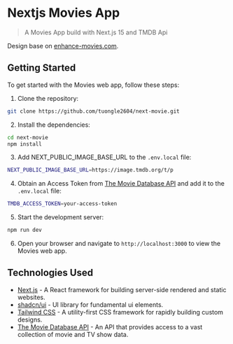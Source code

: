 # Nextjs Movies App

> A Movies App build with Next.js 15 and TMDB Api

Design base on [enhance-movies.com](https://enhance-movies.com).

## Getting Started

To get started with the Movies web app, follow these steps:

1. Clone the repository:

```bash
git clone https://github.com/tuongle2604/next-movie.git
```

2. Install the dependencies:

```bash
cd next-movie
npm install
```

3. Add NEXT_PUBLIC_IMAGE_BASE_URL to the `.env.local` file:

```bash
NEXT_PUBLIC_IMAGE_BASE_URL=https://image.tmdb.org/t/p
```

4. Obtain an Access Token from [The Movie Database API](https://developers.themoviedb.org/3) and add it to the `.env.local` file:

```bash
TMDB_ACCESS_TOKEN=your-access-token
```

5. Start the development server:

```bash
npm run dev
```

6. Open your browser and navigate to `http://localhost:3000` to view the Movies web app.

## Technologies Used

- [Next.js](https://nextjs.org/) - A React framework for building server-side rendered and static websites.
- [shadcn/ui](https://ui.shadcn.com/) - UI library for fundamental ui elements.
- [Tailwind CSS](https://tailwindcss.com/) - A utility-first CSS framework for rapidly building custom designs.
- [The Movie Database API](https://developers.themoviedb.org/3) - An API that provides access to a vast collection of movie and TV show data.

